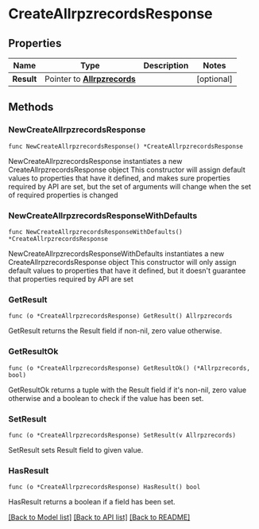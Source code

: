 # CreateAllrpzrecordsResponse

## Properties

Name | Type | Description | Notes
------------ | ------------- | ------------- | -------------
**Result** | Pointer to [**Allrpzrecords**](Allrpzrecords.md) |  | [optional] 

## Methods

### NewCreateAllrpzrecordsResponse

`func NewCreateAllrpzrecordsResponse() *CreateAllrpzrecordsResponse`

NewCreateAllrpzrecordsResponse instantiates a new CreateAllrpzrecordsResponse object
This constructor will assign default values to properties that have it defined,
and makes sure properties required by API are set, but the set of arguments
will change when the set of required properties is changed

### NewCreateAllrpzrecordsResponseWithDefaults

`func NewCreateAllrpzrecordsResponseWithDefaults() *CreateAllrpzrecordsResponse`

NewCreateAllrpzrecordsResponseWithDefaults instantiates a new CreateAllrpzrecordsResponse object
This constructor will only assign default values to properties that have it defined,
but it doesn't guarantee that properties required by API are set

### GetResult

`func (o *CreateAllrpzrecordsResponse) GetResult() Allrpzrecords`

GetResult returns the Result field if non-nil, zero value otherwise.

### GetResultOk

`func (o *CreateAllrpzrecordsResponse) GetResultOk() (*Allrpzrecords, bool)`

GetResultOk returns a tuple with the Result field if it's non-nil, zero value otherwise
and a boolean to check if the value has been set.

### SetResult

`func (o *CreateAllrpzrecordsResponse) SetResult(v Allrpzrecords)`

SetResult sets Result field to given value.

### HasResult

`func (o *CreateAllrpzrecordsResponse) HasResult() bool`

HasResult returns a boolean if a field has been set.


[[Back to Model list]](../README.md#documentation-for-models) [[Back to API list]](../README.md#documentation-for-api-endpoints) [[Back to README]](../README.md)


